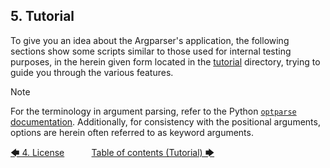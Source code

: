 ## 5. Tutorial

To give you an idea about the Argparser's application, the following sections show some scripts similar to those used for internal testing purposes, in the herein given form located in the [tutorial](../../tutorial) directory, trying to guide you through the various features.

> [!NOTE]
> For the terminology in argument parsing, refer to the Python [`optparse` documentation](https://docs.python.org/3/library/optparse.html#terminology "python.org &rightarrow; Python documentation &rightarrow; optparse module &rightarrow; terminology"). Additionally, for consistency with the positional arguments, options are herein often referred to as keyword arguments.

[&#129092;&nbsp;4. License](../license_note.md)
&nbsp;&nbsp;&nbsp;&nbsp;&nbsp;&nbsp;&nbsp;&nbsp;&nbsp;&nbsp;[Table of contents (Tutorial)&nbsp;&#129094;](toc.md)
